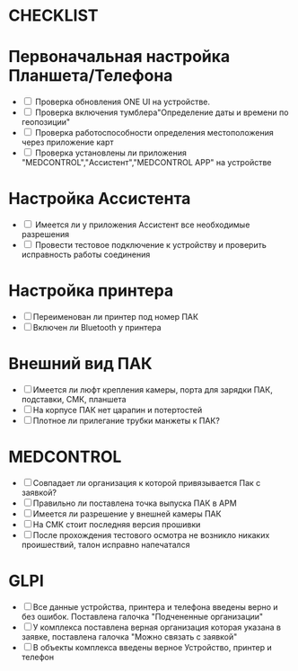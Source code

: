 # CHECKLIST


   <html lang="ru">
   <head>
       <meta charset="UTF-8">
       <meta name="viewport" content="width=device-width, initial-scale=1.0">
       <link rel="stylesheet" href="styles.css">
   </head>
   <body>
       <h1>Первоначальная настройка Планшета/Телефона</h1>
       <ul id="checklist">
           <li><input type="checkbox"> Проверка обновления ONE UI на устройстве.</li>
           <li><input type="checkbox"> Проверка включения тумблера"Определение даты и времени по геопозиции"</li>
           <li><input type="checkbox"> Проверка работоспособности определения местоположения через приложение карт </li>
           <li><input type="checkbox"> Проверка установлены ли приложения "MEDCONTROL","Ассистент","MEDCONTROL APP" на устройстве</li>
       </ul>
   </html>

   <html lang="ru">
   <head>
       <meta charset="UTF-8">
  <meta name="viewport" content="width=device-width, initial-scale=1.0">
       <link rel="stylesheet" href="styles.css">
   </head>
       <h1>Настройка Ассистента</h1>
       <ul id="checklist">
           <li><input type="checkbox"> Имеется ли у приложения Ассистент все необходимые разрешения</li>
           <li><input type="checkbox"> Провести тестовое подключение к устройству и проверить исправность работы соединения</li>
       </ul>
    <h1>Настройка принтера</h1>
       <ul id="checklist">
           <li><input type="checkbox">Переименован ли принтер под номер ПАК</li>
           <li><input type="checkbox">Включен ли Bluetooth у принтера</li>
       </ul>
   <h1>Внешний вид ПАК</h1>
       <ul id="checklist">
           <li><input type="checkbox">Имеется ли люфт крепления камеры, порта для зарядки ПАК, подставки, СМК, планшета</li>
           <li><input type="checkbox">На корпусе ПАК нет царапин и потертостей </li>
            <li><input type="checkbox">Плотное ли прилегание трубки манжеты к ПАК?</li>
       </ul>
   <h1>MEDCONTROL</h1>
       <ul id="checklist">
           <li><input type="checkbox">Совпадает ли организация к которой привязывается Пак с заявкой? </li>
           <li><input type="checkbox">Правильно ли поставлена точка выпуска ПАК в АРМ</li>
           <li><input type="checkbox">Имеется ли разрешение у внешней камеры ПАК</li>
    <li><input type="checkbox">На СМК стоит последняя версия прошивки</li>
            <li><input type="checkbox">После прохождения тестового осмотра не возникло никаких проишествий, талон исправно напечатался</li>
       </ul>
   <h1>GLPI</h1>
       <ul id="checklist">
           <li><input type="checkbox">Все данные устройства, принтера и телефона введены верно и без ошибок. Поставлена галочка "Подчененные организации" </li>
           <li><input type="checkbox">У комплекса поставлена верная организация которая указана в заявке, поставлена галочка "Можно связать с заявкой"</li>
           <li><input type="checkbox">В объекты комплекса введены верное Устройство, принтер и телефон</li>
       </ul>
